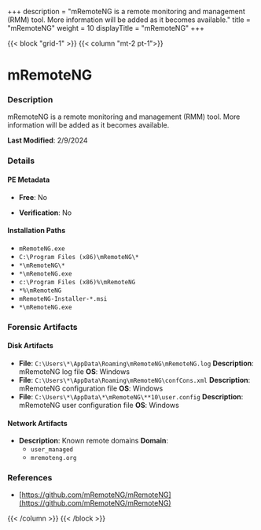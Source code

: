 +++
description = "mRemoteNG is a remote monitoring and management (RMM) tool. More information will be added as it becomes available."
title = "mRemoteNG"
weight = 10
displayTitle = "mRemoteNG"
+++


{{< block "grid-1" >}}
{{< column "mt-2 pt-1">}}

# mRemoteNG


### Description

mRemoteNG is a remote monitoring and management (RMM) tool. More information will be added as it becomes available.



**Last Modified**: 2/9/2024

### Details


#### PE Metadata


- **Free**: No

- **Verification**: No




#### Installation Paths
- `mRemoteNG.exe`
- `C:\Program Files (x86)\mRemoteNG\*`
- `*\mRemoteNG\*`
- `*\mRemoteNG.exe`
- `c:\Program Files (x86)%\mRemoteNG`
- `*%\mRemoteNG`
- `mRemoteNG-Installer-*.msi`
- `*\mRemoteNG.exe`

### Forensic Artifacts

#### Disk Artifacts
- **File**: `C:\Users\*\AppData\Roaming\mRemoteNG\mRemoteNG.log`
  **Description**: mRemoteNG log file
  **OS**: Windows
- **File**: `C:\Users\*\AppData\Roaming\mRemoteNG\confCons.xml`
  **Description**: mRemoteNG configuration file
  **OS**: Windows
- **File**: `C:\Users\*\AppData\*\mRemoteNG\**10\user.config`
  **Description**: mRemoteNG user configuration file
  **OS**: Windows



#### Network Artifacts

- **Description**: Known remote domains
  **Domain**:
    - `user_managed`
    - `mremoteng.org`





### References
- [https://github.com/mRemoteNG/mRemoteNG](https://github.com/mRemoteNG/mRemoteNG)



{{< /column >}}
{{< /block >}}
